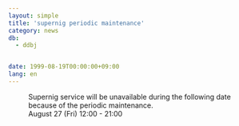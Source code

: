 ```yaml
---
layout: simple
title: 'supernig periodic maintenance'
category: news
db:
  - ddbj


date: 1999-08-19T00:00:00+09:00
lang: en
---
```


<dd>Supernig service will be unavailable during the following date because of the periodic maintenance.<br>
<dd>August 27 (Fri) 12:00 - 21:00</dd>
</dd>
